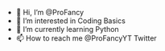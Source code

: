 - 👋 Hi, I’m @ProFancy
- 👀 I’m interested in Coding Basics
- 🌱 I’m currently learning Python
- 📫 How to reach me @ProFancyYT Twitter
